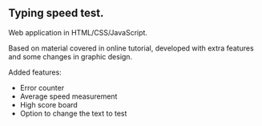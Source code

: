 ## Typing speed test.
Web application in HTML/CSS/JavaScript.

Based on material covered in online tutorial, 
developed with extra features and some changes in graphic design.

Added features:
* Error counter
* Average speed measurement
* High score board
* Option to change the text to test

